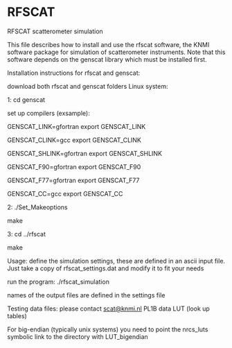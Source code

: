 # RFSCAT
RFSCAT scatterometer simulation

This file describes how to install and use the rfscat software,
the KNMI software package for simulation of scatterometer instruments.
Note that this software depends on the genscat library which must be
installed first.

Installation instructions for rfscat and genscat:

download both rfscat and genscat folders
Linux system:


1: cd genscat

set up compilers (exsample):

GENSCAT_LINK=gfortran
export GENSCAT_LINK

GENSCAT_CLINK=gcc
export GENSCAT_CLINK

GENSCAT_SHLINK=gfortran
export GENSCAT_SHLINK

GENSCAT_F90=gfortran
export GENSCAT_F90

GENSCAT_F77=gfortran
export GENSCAT_F77

GENSCAT_CC=gcc
export GENSCAT_CC

2: ./Set_Makeoptions

   make 

3: cd ../rfscat

   make

Usage:
define the simulation settings, these are defined in an ascii input
   file. Just take a copy of rfscat_settings.dat and modify it
   to fit your needs
   
run the program: ./rfscat_simulation <your rfscat settings file>

names of the output files are defined in the settings file


Testing data files: please contact scat@knmi.nl 
PL1B data
LUT (look up tables)
                
For big-endian (typically unix systems) you need to point the nrcs_luts
symbolic link to the directory  with LUT_bigendian



